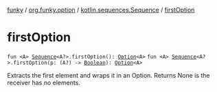 [funky](../../index.md) / [org.funky.option](../index.md) / [kotlin.sequences.Sequence](index.md) / [firstOption](.)

# firstOption

`fun <A> `[`Sequence`](https://kotlinlang.org/api/latest/jvm/stdlib/kotlin.sequences/-sequence/index.html)`<A?>.firstOption(): `[`Option`](../-option/index.md)`<A>`
`fun <A> `[`Sequence`](https://kotlinlang.org/api/latest/jvm/stdlib/kotlin.sequences/-sequence/index.html)`<A?>.firstOption(p: (A?) -> `[`Boolean`](https://kotlinlang.org/api/latest/jvm/stdlib/kotlin/-boolean/index.html)`): `[`Option`](../-option/index.md)`<A>`

Extracts the first element and wraps it in an Option. Returns None is the receiver has no elements.


